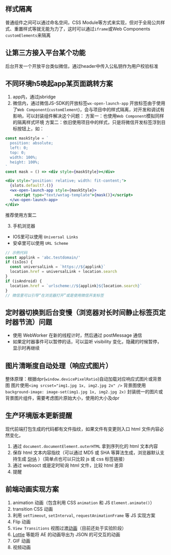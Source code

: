 ## 样式隔离

普通组件之间可以通过命名空间，CSS Module等方式来实现，但对于全局公共样式、重置样式等就无能为力了，这时可以通过`iframe`或Web Components `customElements`来隔离

## 让第三方接入平台某个功能

后台开发一个开放平台类似微信，通过header中传入公私钥作为用户校验标准

## 不同环境h5唤起app某页面跳转方案

1. app内，通过jsbridge
2. 微信内，通过微信JS-SDK的开放标签`wx-open-launch-app`
开放标签由于使用了`Web Component`(`customElement`)，会与项目中的样式隔离，对开发和调试有影响，可以封装组件解决这个问题：
方案一：也使用`Web Component`模拟同样的隔离样式环境
方案二：依旧使用项目中的样式，只是将微信开发标签浮到目标按钮上，如：
```jsx in vue
const maskStyle = `
  position: absolute;
  left: 0;
  top: 0;
  width: 100%;
  height: 100%;
`
const mask = () => <div style={maskStyle}></div>

<div style="position: relative; width: fit-content;">
  {slots.default?.()}
  <wx-open-launch-app style={maskStyle}>
    <script type="text/wxtag-template">{mask()}</script>
  </wx-open-launch-app>
</div>
```

推荐使用方案二

3. 手机浏览器

- IOS里可以使用 `Universal Links`
- 安卓里可以使用 `URL Scheme`

```js
// 示例代码
const applink = 'abc.testdomain/'
if (isIos) {
  const universalLink = `https://${applink}`
  location.href = universalLink + location.search
}
if (isAndroid) {
  location.href = `urlscheme://${applink}${location.search}`
}
// 微信里可以引导“在浏览器打开”或是使用微信开发标签
```

## 定时器切换到后台变慢（浏览器对长时间静止标签页定时器节流）问题
- 使用 WebWorker 在新的线程计时，然后通过 postMessage 通信
- 如果定时器事件可以暂停的话，可以监听 visibility 变化，隐藏的时候暂停，显示时再继续

## 图片清晰度自动处理（响应式图片）

整体原理：根据dpr(`window.devicePixelRatio`)自动加载对应响应式图片或背景图
图片使用`<img srcset="img1.jpg 1x, img2.jpg 2x" />`
背景图使用`background-image: image-set(img1.jpg 1x, img2.jpg 2x)`
封装统一的图片或背景图片组件，需要考虑图片原始大小，使用的大小及dpr

## 生产环境版本更新提醒

现代前端打包生成的代码都有文件指纹，如果文件有变更则入口 html 文件内容必然变化，
1. 通过 `document.documentElement.outerHTML` 拿到序列化的 html 文本内容
2. 保存 html 文本内容指纹（可以通过 MD5 或 SHA 等算法生成，浏览器默认支持生成 [SHA](https://developer.mozilla.org/zh-CN/docs/Web/API/SubtleCrypto/digest) ）（简单点也可以只比较 js 或 css 标签链接）
3. 通过 websoct 或是定时轮询 html 文件，比较 html 差异
4. 提醒

## 前端动画实现方案

1. animation 动画（包含利用 CSS `animation` 和 JS `Element.animate()`）
2. transition CSS 动画
3. 利用 `setTimeout`, `setInterval`,  `requestAnimationFrame` 等 JS 实现方案
4. Flip 动画
5. `View Transitions` 视图过渡[动画](https://developer.mozilla.org/zh-CN/docs/Web/API/View_Transitions_API)（目前还处于实验阶段）
6. [Lottie](https://airbnb.io/lottie/#/) 等能将 AE 的动画导出为 JSON 的可交互的动画
7. GIF 动画
8. 视频动画